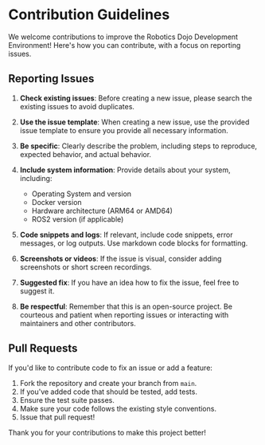 # Contribution Guidelines

We welcome contributions to improve the Robotics Dojo Development Environment! Here's how you can contribute, with a focus on reporting issues.

## Reporting Issues

1. **Check existing issues**: Before creating a new issue, please search the existing issues to avoid duplicates.

2. **Use the issue template**: When creating a new issue, use the provided issue template to ensure you provide all necessary information.

3. **Be specific**: Clearly describe the problem, including steps to reproduce, expected behavior, and actual behavior.

4. **Include system information**: Provide details about your system, including:
   - Operating System and version
   - Docker version
   - Hardware architecture (ARM64 or AMD64)
   - ROS2 version (if applicable)

5. **Code snippets and logs**: If relevant, include code snippets, error messages, or log outputs. Use markdown code blocks for formatting.

6. **Screenshots or videos**: If the issue is visual, consider adding screenshots or short screen recordings.

7. **Suggested fix**: If you have an idea how to fix the issue, feel free to suggest it.

8. **Be respectful**: Remember that this is an open-source project. Be courteous and patient when reporting issues or interacting with maintainers and other contributors.

## Pull Requests

If you'd like to contribute code to fix an issue or add a feature:

1. Fork the repository and create your branch from `main`.
2. If you've added code that should be tested, add tests.
3. Ensure the test suite passes.
4. Make sure your code follows the existing style conventions.
5. Issue that pull request!

Thank you for your contributions to make this project better!